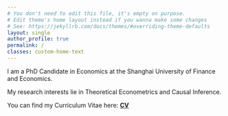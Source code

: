 ```yaml
---
# You don't need to edit this file, it's empty on purpose.
# Edit theme's home layout instead if you wanna make some changes
# See: https://jekyllrb.com/docs/themes/#overriding-theme-defaults
layout: single
author_profile: true
permalink: /
classes: custom-home-text
---
```


I am a PhD Candidate in Economics at the Shanghai University of Finance and Economics. <br>

My research interests lie in Theoretical Econometrics and Causal Inference. <br>

You can find my Curriculum Vitae here: **[CV](/cv.pdf)**
